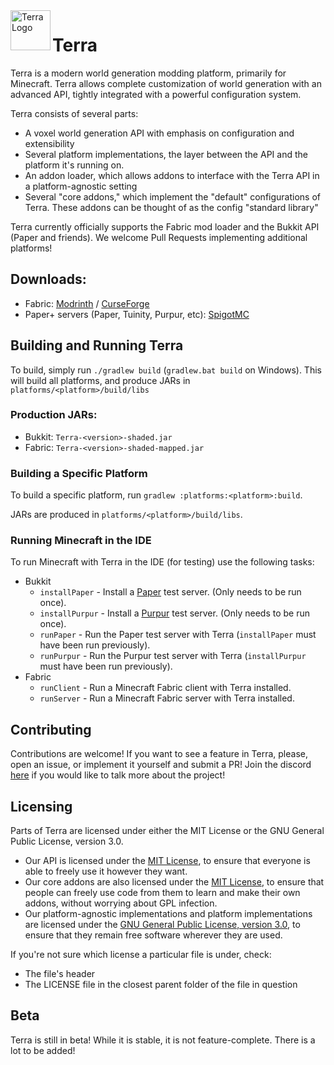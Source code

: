<img align="left" width="64" height="64" src="https://raw.githubusercontent.com/wiki/PolyhedralDev/Terra/images/terra_logo.png" alt="Terra Logo">

# Terra

Terra is a modern world generation modding platform, primarily for Minecraft.
Terra allows complete customization of world generation with an advanced API,
tightly integrated with a powerful configuration system.

Terra consists of several parts:

* A voxel world generation API with emphasis on configuration and extensibility
* Several platform implementations, the layer between the API and the platform
  it's running on.
* An addon loader, which allows addons to interface with the Terra API in a
  platform-agnostic setting
* Several "core addons," which implement the "default" configurations of Terra.
  These addons can be thought of as the config "standard library"

Terra currently officially supports the Fabric mod loader and the Bukkit API
(Paper and friends). We welcome Pull Requests implementing additional platforms!

## Downloads:

* Fabric: [Modrinth](https://modrinth.com/mod/terra)
  / [CurseForge](https://www.curseforge.com/minecraft/mc-mods/terra-world-generator)
* Paper+ servers (Paper, Tuinity, Purpur,
  etc): [SpigotMC](https://www.spigotmc.org/resources/85151/)

## Building and Running Terra

To build, simply run `./gradlew build` (`gradlew.bat build` on Windows). This
will build all platforms, and produce JARs in `platforms/<platform>/build/libs`

### Production JARs:

* Bukkit: `Terra-<version>-shaded.jar`
* Fabric: `Terra-<version>-shaded-mapped.jar`

### Building a Specific Platform

To build a specific platform, run `gradlew :platforms:<platform>:build`.

JARs are produced in `platforms/<platform>/build/libs`.

### Running Minecraft in the IDE

To run Minecraft with Terra in the IDE (for testing) use the following tasks:

* Bukkit
    * `installPaper` - Install a [Paper](https://github.com/PaperMC/Paper) test
      server. (Only needs to be run once).
    * `installPurpur` - Install a [Purpur](https://github.com/pl3xgaming/Purpur)
      test server. (Only needs to be run once).
    * `runPaper` - Run the Paper test server with Terra (`installPaper` must
      have been run previously).
    * `runPurpur` - Run the Purpur test server with Terra (`installPurpur` must
      have been run previously).
* Fabric
    * `runClient` - Run a Minecraft Fabric client with Terra installed.
    * `runServer` - Run a Minecraft Fabric server with Terra installed.

## Contributing

Contributions are welcome! If you want to see a feature in Terra, please, open
an issue, or implement it yourself and submit a PR!
Join the discord [here](https://discord.gg/PXUEbbF) if you would like to talk
more about the project!

## Licensing

Parts of Terra are licensed under either the MIT License or the GNU General
Public License, version 3.0.

* Our API is licensed under the [MIT License](LICENSE), to ensure that everyone
  is able to freely use it however they want.
* Our core addons are also licensed under the [MIT License](LICENSE), to ensure
  that people can freely use code from them to learn and make their own addons,
  without worrying about GPL infection.
* Our platform-agnostic implementations and platform implementations are
  licensed under
  the [GNU General Public License, version 3.0](common/implementation/LICENSE),
  to ensure that they remain free software wherever they are used.

If you're not sure which license a particular file is under, check:

* The file's header
* The LICENSE file in the closest parent folder of the file in question

## Beta

Terra is still in beta! While it is stable, it is not feature-complete. There is
a lot to be added!
